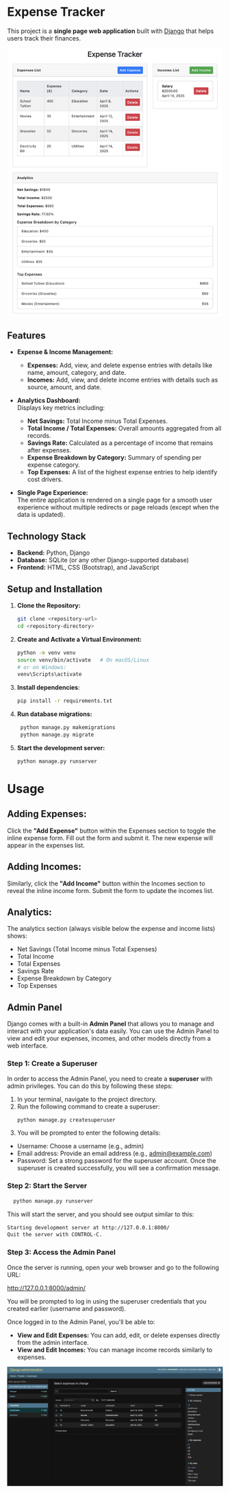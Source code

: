 # Expense Tracker

This project is a **single page web application** built with [Django](https://www.djangoproject.com/) that helps users track their finances.

![Screenshot of the Application](screenshots/screenshot_of_the_app.png "Screenshot")


## Features

- **Expense & Income Management:**  
  - **Expenses:** Add, view, and delete expense entries with details like name, amount, category, and date.  
  - **Incomes:** Add, view, and delete income entries with details such as source, amount, and date.

- **Analytics Dashboard:**  
  Displays key metrics including:  
  - **Net Savings:** Total Income minus Total Expenses.  
  - **Total Income / Total Expenses:** Overall amounts aggregated from all records.  
  - **Savings Rate:** Calculated as a percentage of income that remains after expenses.  
  - **Expense Breakdown by Category:** Summary of spending per expense category.  
  - **Top Expenses:** A list of the highest expense entries to help identify cost drivers.

- **Single Page Experience:**  
  The entire application is rendered on a single page for a smooth user experience without multiple redirects or page reloads (except when the data is updated).

## Technology Stack

- **Backend:** Python, Django  
- **Database:** SQLite (or any other Django-supported database)  
- **Frontend:** HTML, CSS (Bootstrap), and JavaScript  

## Setup and Installation

1. **Clone the Repository:**
   ```bash
   git clone <repository-url>
   cd <repository-directory>
   
2. **Create and Activate a Virtual Environment:**
   ```bash
   python -m venv venv
   source venv/bin/activate   # On macOS/Linux
   # or on Windows:
   venv\Scripts\activate

3. **Install dependencies**:
   ```bash
   pip install -r requirements.txt

4. **Run database migrations:**
   ```bash
    python manage.py makemigrations
    python manage.py migrate

5. **Start the development server:**
   ```bash
   python manage.py runserver

# Usage

## Adding Expenses:
Click the **"Add Expense"** button within the Expenses section to toggle the inline expense form. Fill out the form and submit it. The new expense will appear in the expenses list.
## Adding Incomes:
Similarly, click the **"Add Income"** button within the Incomes section to reveal the inline income form. Submit the form to update the incomes list.
## Analytics:
The analytics section (always visible below the expense and income lists) shows:
- Net Savings (Total Income minus Total Expenses)
- Total Income
- Total Expenses
- Savings Rate
- Expense Breakdown by Category
- Top Expenses

## Admin Panel

Django comes with a built-in **Admin Panel** that allows you to manage and interact with your application's data easily. You can use the Admin Panel to view and edit your expenses, incomes, and other models directly from a web interface.

### Step 1: Create a Superuser

In order to access the Admin Panel, you need to create a **superuser** with admin privileges. You can do this by following these steps:

1. In your terminal, navigate to the project directory.
2. Run the following command to create a superuser:
   ```bash
   python manage.py createsuperuser
3. You will be prompted to enter the following details:
- Username: Choose a username (e.g., admin)
- Email address: Provide an email address (e.g., admin@example.com)
- Password: Set a strong password for the superuser account.
Once the superuser is created successfully, you will see a confirmation message.

### Step 2: Start the Server
```bash
  python manage.py runserver
```

This will start the server, and you should see output similar to this:
```bash
Starting development server at http://127.0.0.1:8000/
Quit the server with CONTROL-C.
```

### Step 3: Access the Admin Panel
Once the server is running, open your web browser and go to the following URL:

http://127.0.0.1:8000/admin/

You will be prompted to log in using the superuser credentials that you created earlier (username and password).

Once logged in to the Admin Panel, you'll be able to:
- **View and Edit Expenses:** You can add, edit, or delete expenses directly from the admin interface.
- **View and Edit Incomes:** You can manage income records similarly to expenses.

![Screenshot of the Admin Panel](screenshots/screenshot_of_admin_panel.png "Screenshot")














